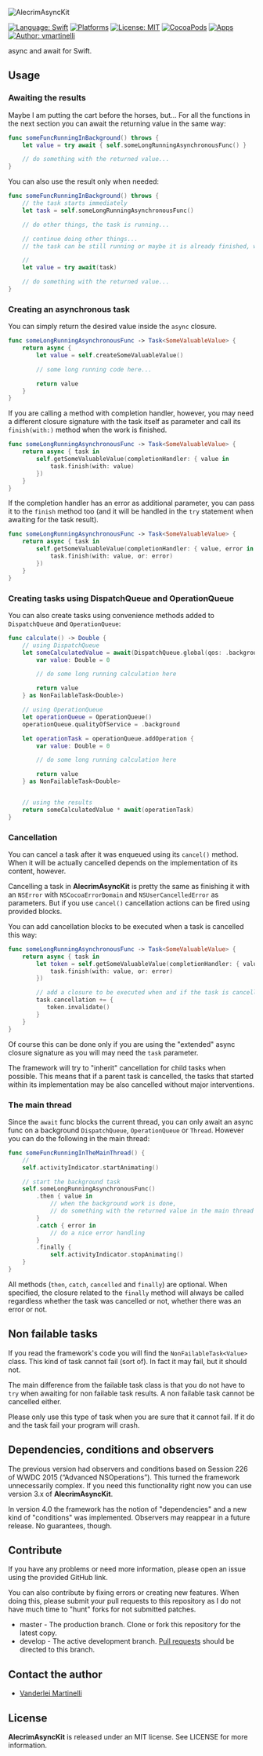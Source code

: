 ![AlecrimAsyncKit](https://raw.githubusercontent.com/Alecrim/AlecrimAsyncKit/master/AlecrimAsyncKit.png)

[![Language: Swift](https://img.shields.io/badge/Swift-4.0-orange.svg?style=flat)](https://developer.apple.com/swift/)
[![Platforms](https://img.shields.io/cocoapods/p/AlecrimAsyncKit.svg?style=flat)](http://cocoadocs.org/docsets/AlecrimAsyncKit)
[![License: MIT](https://img.shields.io/badge/license-MIT-blue.svg?style=flat)](https://raw.githubusercontent.com/Alecrim/AlecrimAsyncKit/develop/LICENSE)
[![CocoaPods](https://img.shields.io/cocoapods/v/AlecrimAsyncKit.svg?style=flat)](http://cocoapods.org)
[![Apps](https://img.shields.io/cocoapods/at/AlecrimAsyncKit.svg?style=flat)](http://cocoadocs.org/docsets/AlecrimAsyncKit)
[![Author: vmartinelli](https://img.shields.io/badge/author-vmartinelli-blue.svg?style=flat)](https://www.linkedin.com/in/vmartinelli)

async and await for Swift.

## Usage
### Awaiting the results
Maybe I am putting the cart before the horses, but... For all the functions in the next section you can await the returning value in the same way:

```swift
func someFuncRunningInBackground() throws {
    let value = try await { self.someLongRunningAsynchronousFunc() }

    // do something with the returned value...
}
```

You can also use the result only when needed:

```swift
func someFuncRunningInBackground() throws {
    // the task starts immediately
    let task = self.someLongRunningAsynchronousFunc()

    // do other things, the task is running...

    // continue doing other things...
    // the task can be still running or maybe it is already finished, who knows?

    //
    let value = try await(task)

    // do something with the returned value...
}
```

### Creating an asynchronous task
You can simply return the desired value inside the `async` closure.

```swift
func someLongRunningAsynchronousFunc -> Task<SomeValuableValue> {
    return async {
        let value = self.createSomeValuableValue()

        // some long running code here...

        return value
    }    
}
```

If you are calling a method with completion handler, however, you may need a different closure signature with the task itself as parameter and call its `finish(with:)` method when the work is finished.

```swift
func someLongRunningAsynchronousFunc -> Task<SomeValuableValue> {
    return async { task in
        self.getSomeValuableValue(completionHandler: { value in
            task.finish(with: value)
        })        
    }    
}
```
If the completion handler has an error as additional parameter, you can pass it to the `finish` method too (and it will be handled in the `try` statement when awaiting for the task result).

```swift
func someLongRunningAsynchronousFunc -> Task<SomeValuableValue> {
    return async { task in
        self.getSomeValuableValue(completionHandler: { value, error in
            task.finish(with: value, or: error)
        })        
    }    
}
```

### Creating tasks using DispatchQueue and OperationQueue
You can also create tasks using convenience methods added to `DispatchQueue` and `OperationQueue`:

```swift
func calculate() -> Double {
    // using DispatchQueue
    let someCalculatedValue = await(DispatchQueue.global(qos: .background).async {
        var value: Double = 0

        // do some long running calculation here

        return value
    } as NonFailableTask<Double>)

    // using OperationQueue
    let operationQueue = OperationQueue()
    operationQueue.qualityOfService = .background

    let operationTask = operationQueue.addOperation {
        var value: Double = 0

        // do some long running calculation here

        return value
    } as NonFailableTask<Double>


    // using the results
    return someCalculatedValue * await(operationTask)
}
```

### Cancellation
You can cancel a task after it was enqueued using its `cancel()` method. When it will be actually cancelled depends on the implementation of its content, however.

Cancelling a task in **AlecrimAsyncKit** is pretty the same as finishing it with an `NSError` with `NSCocoaErrorDomain` and `NSUserCancelledError` as parameters. But if you use `cancel()` cancellation actions can be fired using provided blocks.

You can add cancellation blocks to be executed when a task is cancelled this way:

```swift
func someLongRunningAsynchronousFunc -> Task<SomeValuableValue> {
    return async { task in
        let token = self.getSomeValuableValue(completionHandler: { value, error in
            task.finish(with: value, or: error)
        })

        // add a closure to be executed when and if the task is cancelled
        task.cancellation += {
           token.invalidate()
        }        
    }    
}
```

Of course this can be done only if you are using the "extended" async closure signature as you will may need the `task` parameter.

The framework will try to "inherit" cancellation for child tasks when possible. This means that if a parent task is cancelled, the tasks that started within its implementation may be also cancelled without major interventions.


### The main thread

Since the `await` func blocks the current thread, you can only await an async func on a background `DispatchQueue`, `OperationQueue` or `Thread`. However you can do the following in the main thread:

```swift
func someFuncRunningInTheMainThread() {
    //
    self.activityIndicator.startAnimating()

    // start the background task
    self.someLongRunningAsynchronousFunc()
        .then { value in
            // when the background work is done,
            // do something with the returned value in the main thread
        }
        .catch { error in
            // do a nice error handling
        }
        .finally {
            self.activityIndicator.stopAnimating()
    }
}
```

All methods (`then`, `catch`, `cancelled` and `finally`) are optional. When specified, the closure related to the `finally` method will always be called regardless whether the task was cancelled or not, whether there was an error or not.

## Non failable tasks
If you read the framework's code you will find the `NonFailableTask<Value>` class. This kind of task cannot fail (sort of). In fact it may fail, but it should not.

The main difference from the failable task class is that you do not have to `try` when awaiting for non failable task results. A non failable task cannot be cancelled either.

Please only use this type of task when you are sure that it cannot fail. If it do and the task fail your program will crash.

## Dependencies, conditions and observers
The previous version had observers and conditions based on Session 226 of WWDC 2015 (“Advanced NSOperations”). This turned the framework unnecessarily complex. If you need this functionality right now you can use version 3.x of **AlecrimAsyncKit**.

In version 4.0 the framework has the notion of "dependencies" and a new kind of "conditions" was implemented. Observers may reappear in a future release. No guarantees, though.

## Contribute
If you have any problems or need more information, please open an issue using the provided GitHub link.

You can also contribute by fixing errors or creating new features. When doing this, please submit your pull requests to this repository as I do not have much time to "hunt" forks for not submitted patches.

- master - The production branch. Clone or fork this repository for the latest copy.
- develop - The active development branch. [Pull requests](https://help.github.com/articles/creating-a-pull-request) should be directed to this branch.


## Contact the author
- [Vanderlei Martinelli](https://www.linkedin.com/in/vmartinelli)

## License
**AlecrimAsyncKit** is released under an MIT license. See LICENSE for more information.
